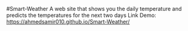 #Smart-Weather
A web site that shows you the daily temperature and predicts the temperatures for the next two days
Link Demo: https://ahmedsamir010.github.io/Smart-Weather/
